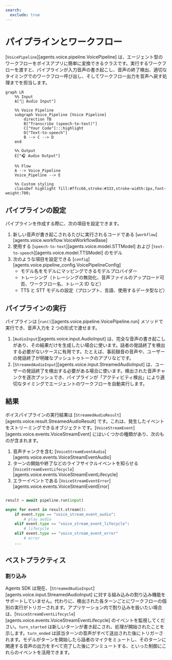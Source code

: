 ```yaml
---
search:
  exclude: true
---
```

# パイプラインとワークフロー

[`VoicePipeline`][agents.voice.pipeline.VoicePipeline] は、エージェント型のワークフローをボイスアプリに簡単に変換できるクラスです。実行するワークフローを渡すと、パイプラインが入力音声の書き起こし、音声の終了検出、適切なタイミングでのワークフロー呼び出し、そしてワークフロー出力を音声へ戻す処理までを担当します。

```mermaid
graph LR
    %% Input
    A["🎤 Audio Input"]

    %% Voice Pipeline
    subgraph Voice_Pipeline [Voice Pipeline]
        direction TB
        B["Transcribe (speech-to-text)"]
        C["Your Code"]:::highlight
        D["Text-to-speech"]
        B --> C --> D
    end

    %% Output
    E["🎧 Audio Output"]

    %% Flow
    A --> Voice_Pipeline
    Voice_Pipeline --> E

    %% Custom styling
    classDef highlight fill:#ffcc66,stroke:#333,stroke-width:1px,font-weight:700;

```

## パイプラインの設定

パイプラインを作成する際に、次の項目を設定できます。

1. 新しい音声が書き起こされるたびに実行されるコードである [`workflow`][agents.voice.workflow.VoiceWorkflowBase]
2. 使用する [`speech-to-text`][agents.voice.model.STTModel] および [`text-to-speech`][agents.voice.model.TTSModel] のモデル
3. 次のような項目を設定できる [`config`][agents.voice.pipeline_config.VoicePipelineConfig]
    - モデル名をモデルにマッピングできるモデルプロバイダー
    - トレーシング（トレーシングの無効化、音声ファイルのアップロード可否、ワークフロー名、トレース ID など）
    - TTS と STT モデルの設定（プロンプト、言語、使用するデータ型など）

## パイプラインの実行

パイプラインは [`run()`][agents.voice.pipeline.VoicePipeline.run] メソッドで実行でき、音声入力を 2 つの形式で渡せます。

1. [`AudioInput`][agents.voice.input.AudioInput] は、完全な音声の書き起こしがあり、その結果だけを生成したい場合に使います。話者の発話終了を検出する必要がないケースに有用です。たとえば、事前録音の音声や、ユーザーの発話終了が明確なプッシュトゥトークのアプリなどです。
2. [`StreamedAudioInput`][agents.voice.input.StreamedAudioInput] は、ユーザーの発話終了を検出する必要がある場合に使います。検出された音声チャンクを逐次プッシュでき、パイプラインが「アクティビティ検出」により適切なタイミングでエージェントのワークフローを自動実行します。

## 結果

ボイスパイプラインの実行結果は [`StreamedAudioResult`][agents.voice.result.StreamedAudioResult] です。これは、発生したイベントをストリーミングできるオブジェクトです。[`VoiceStreamEvent`][agents.voice.events.VoiceStreamEvent] にはいくつかの種類があり、次のものが含まれます。

1. 音声チャンクを含む [`VoiceStreamEventAudio`][agents.voice.events.VoiceStreamEventAudio]
2. ターンの開始や終了などのライフサイクルイベントを知らせる [`VoiceStreamEventLifecycle`][agents.voice.events.VoiceStreamEventLifecycle]
3. エラーイベントである [`VoiceStreamEventError`][agents.voice.events.VoiceStreamEventError]

```python

result = await pipeline.run(input)

async for event in result.stream():
    if event.type == "voice_stream_event_audio":
        # play audio
    elif event.type == "voice_stream_event_lifecycle":
        # lifecycle
    elif event.type == "voice_stream_event_error"
        # error
    ...
```

## ベストプラクティス

### 割り込み

Agents SDK は現在、[`StreamedAudioInput`][agents.voice.input.StreamedAudioInput] に対する組み込みの割り込み機能をサポートしていません。代わりに、検出された各ターンごとにワークフローの個別の実行がトリガーされます。アプリケーション内で割り込みを扱いたい場合は、[`VoiceStreamEventLifecycle`][agents.voice.events.VoiceStreamEventLifecycle] のイベントを監視してください。`turn_started` は新しいターンが書き起こされ、処理が開始されたことを示します。`turn_ended` は該当ターンの音声がすべて送出された後にトリガーされます。モデルがターンを開始したら話者のマイクをミュートし、そのターンに関連する音声の出力をすべて完了した後にアンミュートする、といった制御にこれらのイベントを活用できます。